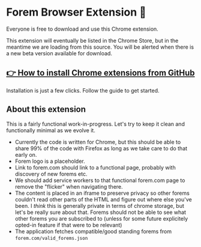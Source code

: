 # Forem Browser Extension 🌱

Everyone is free to download and use this Chrome extension.

This extension will eventually be listed in the Chrome Store, but in the
meantime we are loading from this source. You will be alerted when there is a
new beta version available for download.

## [👉 How to install Chrome extensions from GitHub](https://dev.to/ben/how-to-install-chrome-extensions-manually-from-github-1612)

Installation is just a few clicks. Follow the guide to get started.

## About this extension

This is a fairly functional work-in-progress. Let's try to keep it clean and
functionally minimal as we evolve it.

- Currently the code is written for Chrome, but this should be able to share 99%
  of the code with Firefox as long as we take care to do that early on.
- Forem logo is a placeholder.
- Link to forem.com should link to a functional page, probably with discovery of
  new forems etc.
- We should add service workers to that functional forem.com page to remove the
  "flicker" when navigating there.
- The content is placed in an iframe to preserve privacy so other forems
  couldn't read other parts of the HTML and figure out where else you've been. I
  _think_ this is generally private in terms of chrome storage, but let's be
  really sure about that. Forems should not be able to see what other forems you
  are subscribed to (unless for some future explicitely opted-in feature if that
  were to be relevant)
- The application fetches compatible/good standing forems from
  `forem.com/valid_forems.json`
